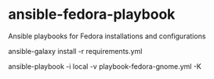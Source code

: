 # ansible-fedora-playbook
Ansible playbooks for Fedora installations and configurations

ansible-galaxy install -r requirements.yml

ansible-playbook -i local -v playbook-fedora-gnome.yml -K
